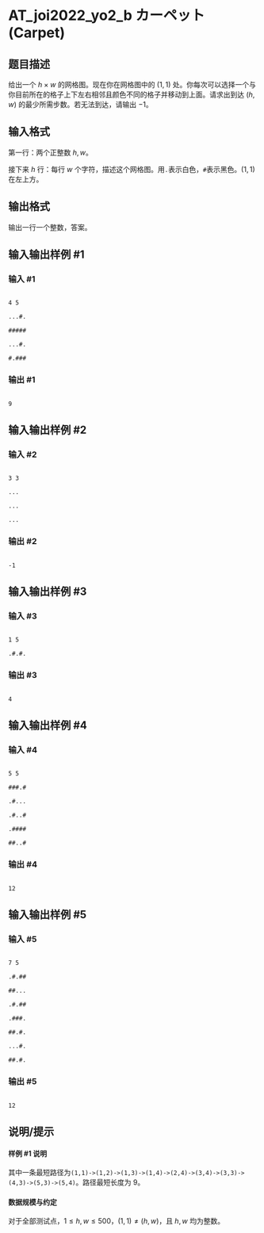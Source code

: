 # AT_joi2022_yo2_b カーペット (Carpet)

## 题目描述

给出一个 $h \times w$ 的网格图。现在你在网格图中的 $(1,1)$ 处。你每次可以选择一个与你目前所在的格子上下左右相邻且颜色不同的格子并移动到上面。请求出到达 $(h,w)$ 的最少所需步数。若无法到达，请输出 $-1$。

## 输入格式

第一行：两个正整数 $h,w$。

接下来 $h$ 行：每行 $w$ 个字符，描述这个网格图。用`.`表示白色，`#`表示黑色。$(1,1)$ 在左上方。

## 输出格式

输出一行一个整数，答案。

## 输入输出样例 #1

### 输入 #1

```
4 5
...#.
#####
...#.
#.###
```

### 输出 #1

```
9
```

## 输入输出样例 #2

### 输入 #2

```
3 3
...
...
...
```

### 输出 #2

```
-1
```

## 输入输出样例 #3

### 输入 #3

```
1 5
.#.#.
```

### 输出 #3

```
4
```

## 输入输出样例 #4

### 输入 #4

```
5 5
###.#
.#...
.#..#
.####
##..#
```

### 输出 #4

```
12
```

## 输入输出样例 #5

### 输入 #5

```
7 5
.#.##
##...
.#.##
.###.
##.#.
...#.
##.#.
```

### 输出 #5

```
12
```

## 说明/提示

#### 样例 #1 说明

其中一条最短路径为`(1,1)->(1,2)->(1,3)->(1,4)->(2,4)->(3,4)->(3,3)->(4,3)->(5,3)->(5,4)`。路径最短长度为 $9$。

#### 数据规模与约定

对于全部测试点，$1 \le h,w \le 500$，$(1,1) \neq (h,w)$，且 $h,w$ 均为整数。